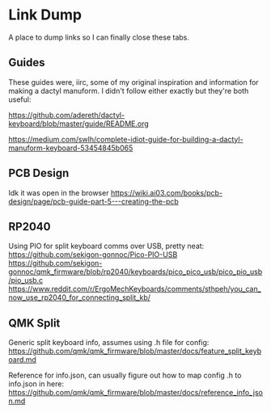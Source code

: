 # Link Dump

A place to dump links so I can finally close these tabs.

## Guides

These guides were, iirc, some of my original inspiration and information for making a dactyl manuform. I didn't follow either exactly but they're both useful:

https://github.com/adereth/dactyl-keyboard/blob/master/guide/README.org

https://medium.com/swlh/complete-idiot-guide-for-building-a-dactyl-manuform-keyboard-53454845b065

## PCB Design

Idk it was open in the browser
https://wiki.ai03.com/books/pcb-design/page/pcb-guide-part-5---creating-the-pcb

## RP2040

Using PIO for split keyboard comms over USB, pretty neat:
https://github.com/sekigon-gonnoc/Pico-PIO-USB
https://github.com/sekigon-gonnoc/qmk_firmware/blob/rp2040/keyboards/pico_pico_usb/pico_pio_usb/pio_usb.c
https://www.reddit.com/r/ErgoMechKeyboards/comments/sthpeh/you_can_now_use_rp2040_for_connecting_split_kb/

## QMK Split

Generic split keyboard info, assumes using .h file for config:
https://github.com/qmk/qmk_firmware/blob/master/docs/feature_split_keyboard.md

Reference for info.json, can usually figure out how to map config .h to info.json in here:
https://github.com/qmk/qmk_firmware/blob/master/docs/reference_info_json.md
